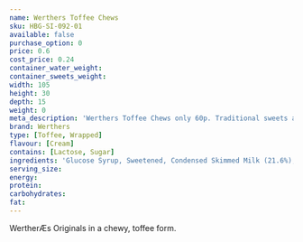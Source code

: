 ```yaml
---
name: Werthers Toffee Chews
sku: HBG-SI-092-01
available: false
purchase_option: 0
price: 0.6
cost_price: 0.24
container_water_weight: 
container_sweets_weight: 
width: 105
height: 30
depth: 15
weight: 0
meta_description: 'Werthers Toffee Chews only 60p. Traditional sweets and more at Humbugs Confectionery Store. Specialists in satisfying your sweet tooth!'
brand: Werthers
type: [Toffee, Wrapped]
flavour: [Cream]
contains: [Lactose, Sugar]
ingredients: 'Glucose Syrup, Sweetened, Condensed Skimmed Milk (21.6%), Sugar, Vegetable Fat, Humectant: Sorbitol Syrup, Whey Powder, Cream (3.9%), Condensed Whey, Butter (2.5%), Salt, Cane Sugar Syrup. Emulsifier: Soya Lecithin, Flavouring'
serving_size: 
energy: 
protein: 
carbohydrates: 
fat: 
---
```

WertherÆs Originals in a chewy, toffee form.